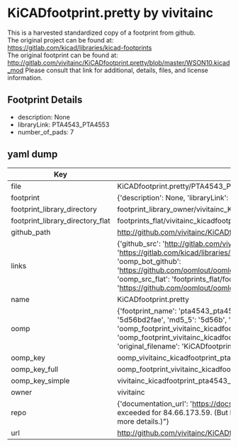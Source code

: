 # KiCADfootprint.pretty by vivitainc  
This is a harvested standardized copy of a footprint from github.  
The original project can be found at:  
https://gitlab.com/kicad/libraries/kicad-footprints  
The original footprint can be found at:
http://gitlab.com/vivitainc/KiCADfootprint.pretty/blob/master/WSON10.kicad_mod
Please consult that link for additional, details, files, and license information.  
## Footprint Details
* description: None  
* libraryLink: PTA4543_PTA4553  
* number_of_pads: 7  
## yaml dump  
| Key | Value |  
| --- | --- |  
| file | KiCADfootprint.pretty/PTA4543_PTA4553.kicad_mod |  
| footprint | {'description': None, 'libraryLink': 'PTA4543_PTA4553', 'number_of_pads': 7} |  
| footprint_library_directory | footprint_library_owner/vivitainc_KiCADfootprint.pretty |  
| footprint_library_directory_flat | footprints_flat/vivitainc_kicadfootprint_pta4543_pta4553/working |  
| github_path | http://github.com/vivitainc/KiCADfootprint.pretty/blob/master/PTA4543_PTA4553.kicad_mod |  
| links | {'github_src': 'http://gitlab.com/vivitainc/KiCADfootprint.pretty/blob/master/WSON10.kicad_mod', 'github_src_repo': 'https://gitlab.com/kicad/libraries/kicad-footprints', 'oomp_bot': 'footprints/vivitainc_kicadfootprint_pta4543_pta4553/working', 'oomp_bot_github': 'https://github.com/oomlout/oomlout_oomp_footprint_bot/tree/main/footprints/vivitainc_kicadfootprint_pta4543_pta4553/working', 'oomp_src_flat': 'footprints_flat/footprints_flat/vivitainc_kicadfootprint_pta4543_pta4553/working', 'oomp_src_flat_github': 'https://github.com/oomlout/oomlout_oomp_footprint_src/tree/main/footprints_flat/vivitainc_kicadfootprint_pta4543_pta4553/working'} |  
| name | KiCADfootprint.pretty |  
| oomp | {'footprint_name': 'pta4543_pta4553', 'library_name': 'kicadfootprint', 'md5': '5d56bd2faed8c95a4adc298067d3bfda', 'md5_10': '5d56bd2fae', 'md5_5': '5d56b', 'md5_6': '5d56bd', 'oomp_key': 'oomp_vivitainc_kicadfootprint_pta4543_pta4553', 'oomp_key_extra': 'oomp_footprint_vivitainc_kicadfootprint_pta4543_pta4553', 'oomp_key_full': 'oomp_footprint_vivitainc_kicadfootprint_pta4543_pta4553_5d56bd', 'oomp_key_simple': 'vivitainc_kicadfootprint_pta4543_pta4553', 'original_filename': 'KiCADfootprint.pretty/PTA4543_PTA4553.kicad_mod', 'owner_name': 'vivitainc'} |  
| oomp_key | oomp_vivitainc_kicadfootprint_pta4543_pta4553 |  
| oomp_key_full | oomp_footprint_vivitainc_kicadfootprint_pta4543_pta4553 |  
| oomp_key_simple | vivitainc_kicadfootprint_pta4543_pta4553 |  
| owner | vivitainc |  
| repo | {'documentation_url': 'https://docs.github.com/rest/overview/resources-in-the-rest-api#rate-limiting', 'message': "API rate limit exceeded for 84.66.173.59. (But here's the good news: Authenticated requests get a higher rate limit. Check out the documentation for more details.)"} |  
| url | http://github.com/vivitainc/KiCADfootprint.pretty |  

